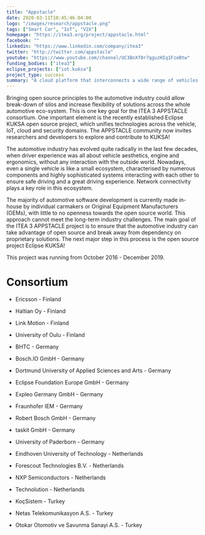 ```yaml
---
title: "Appstacle"
date: 2020-03-11T10:45:46-04:00
logo: "/images/research/appstacle.png"
tags: ["Smart Car", "IoT", "V2X"]
homepage: "https://itea3.org/project/appstacle.html"
facebook: ""
linkedin: "https://www.linkedin.com/company/itea3"
twitter: "http://twitter.com/appstacle"
youtube: "https://www.youtube.com/channel/UC3BnXf0r7qguzHIq1FzeBtw"
funding_bodies: ["itea3"]
eclipse_projects: ["iot.kuksa"]
project_type: success
summary: "A cloud platform that interconnects a wide range of vehicles to the cloud via in-car and internet connections."
---
```

Bringing open source principles to the automotive industry could allow break-down of silos and increase flexibility of solutions across the whole automotive eco-system. This is one key goal for the ITEA 3 APPSTACLE consortium. One important element is the recently established Eclipse KUKSA open source project, which unifies technologies across the vehicle, IoT, cloud and security domains. The APPSTACLE community now invites researchers and developers to explore and contribute to KUKSA!

The automotive industry has evolved quite radically in the last few decades, when driver experience was all about vehicle aesthetics, engine and ergonomics, without any interaction with the outside world. Nowadays, even a single vehicle is like a small ecosystem, characterised by numerous components and highly sophisticated systems interacting with each other to ensure safe driving and a great driving experience. Network connectivity plays a key role in this ecosystem.

The majority of automotive software development is currently made in-house by individual carmakers or Original Equipment Manufacturers (OEMs), with little to no openness towards the open source world. This approach cannot meet the long-term industry challenges. The main goal of the ITEA 3 APPSTACLE project is to ensure that the automotive industry can take advantage of open source and break away from dependency on proprietary solutions. The next major step in this process is the open source project Eclipse KUKSA!

This project was running from October 2016 - December 2019.

# Consortium

* Ericsson - Finland
* Haltian Oy - Finland
* Link Motion - Finland
* University of Oulu - Finland

* BHTC - Germany
* Bosch.IO GmbH - Germany
* Dortmund University of Applied Sciences and Arts - Germany
* Eclipse Foundation Europe GmbH - Germany
* Expleo Germany GmbH - Germany
* Fraunhofer IEM - Germany
* Robert Bosch GmbH - Germany
* taskit GmbH - Germany
* University of Paderborn - Germany

* Eindhoven University of Technology - Netherlands
* Forescout Technologies B.V. - Netherlands
* NXP Semiconductors - Netherlands
* Technolution - Netherlands

* KoçSistem - Turkey
* Netas Telekomunikasyon A.S. - Turkey
* Otokar Otomotiv ve Savunma Sanayi A.S. - Turkey
